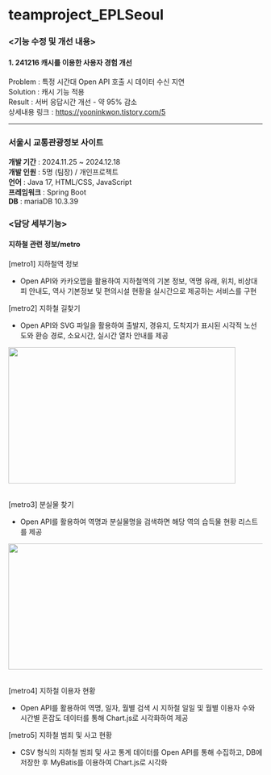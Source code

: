# teamproject_EPLSeoul     

### <기능 수정 및 개선 내용>   
#### 1. 241216 캐시를 이용한 사용자 경험 개선
Problem : 특정 시간대 Open API 호출 시 데이터 수신 지연   
Solution : 캐시 기능 적용  
Result : 서버 응답시간 개선 - 약 95% 감소        
상세내용 링크 : https://yooninkwon.tistory.com/5

---
### 서울시 교통관광정보 사이트  
****개발 기간**** : 2024.11.25 ~ 2024.12.18    
****개발 인원**** : 5명 (팀장) / 개인프로젝트  
****언어**** : Java 17, HTML/CSS, JavaScript   
****프레임워크**** : Spring Boot    
****DB**** : mariaDB 10.3.39    
   
### <담당 세부기능>  
#### 지하철 관련 정보/metro  

[metro1] 지하철역 정보
+ Open API와 카카오맵을 활용하여 지하철역의 기본 정보, 역명 유래, 위치, 비상대피 안내도, 역사 기본정보 및 편의시설 현황을 실시간으로 제공하는 서비스를 구현   
     
[metro2] 지하철 길찾기
+ Open API와 SVG 파일을 활용하여 출발지, 경유지, 도착지가 표시된 시각적 노선도와 환승 경로, 소요시간, 실시간 열차 안내를 제공
<img src="https://github.com/user-attachments/assets/c5367264-39ac-4e9a-a31f-d430db3a76be" width="450" height="270">
</br>
</br>

[metro3] 분실물 찾기
+ Open API를 활용하여 역명과 분실물명을 검색하면 해당 역의 습득물 현황 리스트를 제공
<img src="https://github.com/user-attachments/assets/a6c04f09-d1c6-4f5e-93dd-228bb13235ab" width="550" height="250">
</br>
</br>

[metro4] 지하철 이용자 현황
+ Open API를 활용하여 역명, 일자, 월별 검색 시 지하철 일일 및 월별 이용자 수와 시간별 혼잡도 데이터를 통해 Chart.js로 시각화하여 제공     
     
[metro5] 지하철 범죄 및 사고 현황
+ CSV 형식의 지하철 범죄 및 사고 통계 데이터를 Open API를 통해 수집하고, DB에 저장한 후 MyBatis를 이용하여 Chart.js로 시각화   


